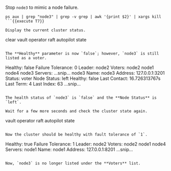 Stop `node3` to mimic a node failure.

```
ps aux | grep "node3" | grep -v grep | awk '{print $2}' | xargs kill
```{{execute T7}}

Display the current cluster status.

```
clear
vault operator raft autopilot state
```{{execute T7}}

The **Healthy** parameter is now `false`; however, `node3` is still listed as a voter.

```
Healthy:                      false
Failure Tolerance:            0
Leader:                       node2
Voters:
   node2
   node1
   node4
   node3
Servers:
      ...snip...
   node3
      Name:            node3
      Address:         127.0.0.1:3201
      Status:          voter
      Node Status:     left
      Healthy:         false
      Last Contact:    16.726313767s
      Last Term:       4
      Last Index:      63
    ...snip...
```

The health status of `node3` is `false` and the **Node Status** is `left`.

Wait for a few more seconds and check the cluster state again.

```
vault operator raft autopilot state
```{{execute T7}}

Now the cluster should be healthy with fault tolerance of `1`.

```
Healthy:                      true
Failure Tolerance:            1
Leader:                       node2
Voters:
   node2
   node1
   node4
Servers:
   node1
      Name:            node1
      Address:         127.0.0.1:8201
      ...snip...
```

Now, `node3` is no longer listed under the **Voters** list.

